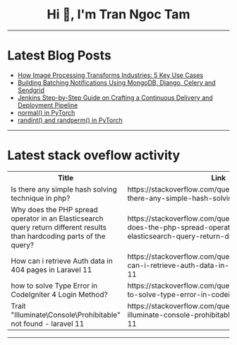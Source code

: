 <h1 align="center">Hi 👋, I'm Tran Ngoc Tam</h1>

---

# Latest Blog Posts 
<!-- BLOG-POST-LIST:START -->
- [How Image Processing Transforms Industries: 5 Key Use Cases](https://dev.to/api4ai/how-image-processing-transforms-industries-5-key-use-cases-n0a)
- [Building Batching Notifications Using MongoDB, Django, Celery and Sendgrid](https://dev.to/nikl/building-batching-notifications-using-mongodb-django-celery-and-sendgrid-4n9f)
- [Jenkins Step-by-Step Guide on Crafting a Continuous Delivery and Deployment Pipeline](https://dev.to/oncloud7/jenkins-step-by-step-guide-on-crafting-a-continuous-delivery-and-deployment-pipeline-3d99)
- [normal&lpar;&rpar; in PyTorch](https://dev.to/hyperkai/normal-in-pytorch-2jb)
- [randint&lpar;&rpar; and randperm&lpar;&rpar; in PyTorch](https://dev.to/hyperkai/randint-and-randperm-in-pytorch-8gm)
<!-- BLOG-POST-LIST:END -->

---

# Latest stack oveflow activity
<table>
  <tr><th>Title</th><th>Link</th></tr>
  <!-- STACKOVERFLOW:START --><tr><td>Is there any simple hash solving technique in php?</td><td>https://stackoverflow.com/questions/78731381/is-there-any-simple-hash-solving-technique-in-php</td></tr><tr><td>Why does the PHP spread operator in an Elasticsearch query return different results than hardcoding parts of the query?</td><td>https://stackoverflow.com/questions/78731368/why-does-the-php-spread-operator-in-an-elasticsearch-query-return-different-resu</td></tr><tr><td>How can i retrieve Auth data in 404 pages in Laravel 11</td><td>https://stackoverflow.com/questions/78731228/how-can-i-retrieve-auth-data-in-404-pages-in-laravel-11</td></tr><tr><td>how to solve Type Error in CodeIgniter 4 Login Method?</td><td>https://stackoverflow.com/questions/78731014/how-to-solve-type-error-in-codeigniter-4-login-method</td></tr><tr><td>Trait &quot;Illuminate\Console\Prohibitable&quot; not found - laravel 11</td><td>https://stackoverflow.com/questions/78730709/trait-illuminate-console-prohibitable-not-found-laravel-11</td></tr><!-- STACKOVERFLOW:END -->
</table>

---


